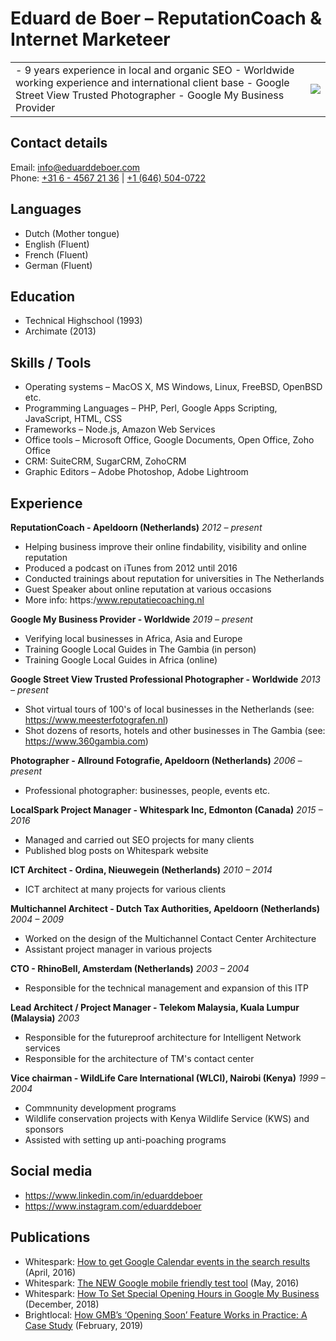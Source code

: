 # Eduard de Boer &ndash; ReputationCoach &amp; Internet Marketeer
<table border="0" cellwidth="0" cellpadding="0">
<tr><td>
- 9 years experience in local and organic SEO
- Worldwide working experience and international client base
- Google Street View Trusted Photographer
- Google My Business Provider
</td><td style="align: right;">
<img src="https://avatars1.githubusercontent.com/u/60309255?s=200&v=4" style="float: right;" />
</td></tr></table>

## Contact details
Email: [info@eduarddeboer.com](mailto:info@eduarddeboer.com)  
Phone: [+31 6 - 4567 21 36](tel:+31645672136) | [+1 (646) 504-0722](tel:+16465040722)

## Languages
- Dutch (Mother tongue)
- English (Fluent)
- French (Fluent)
- German (Fluent)

## Education
- Technical Highschool (1993)
- Archimate (2013)

## Skills / Tools
- Operating systems &ndash; MacOS X, MS Windows, Linux, FreeBSD, OpenBSD etc. 
- Programming Languages &ndash; PHP, Perl, Google Apps Scripting, JavaScript, HTML, CSS
- Frameworks &ndash; Node.js, Amazon Web Services
- Office tools &ndash; Microsoft Office, Google Documents, Open Office, Zoho Office
- CRM: SuiteCRM, SugarCRM, ZohoCRM
- Graphic Editors &ndash; Adobe Photoshop, Adobe Lightroom

## Experience

**ReputationCoach - Apeldoorn (Netherlands)**
*2012 &ndash; present*
- Helping business improve their online findability, visibility and online reputation
- Produced a podcast on iTunes from 2012 until 2016
- Conducted trainings about reputation for universities in The Netherlands
- Guest Speaker about online reputation at various occasions
- More info: https:/www.reputatiecoaching.nl
 
**Google My Business Provider - Worldwide**
*2019 &ndash; present*
- Verifying local businesses in Africa, Asia and Europe
- Training Google Local Guides in The Gambia (in person)
- Training Google Local Guides in Africa (online)

**Google Street View Trusted Professional Photographer - Worldwide**
*2013 &ndash; present*
- Shot virtual tours of 100's of local businesses in the Netherlands (see: https://www.meesterfotografen.nl)
- Shot dozens of resorts, hotels and other businesses in The Gambia (see: https://www.360gambia.com)

**Photographer - Allround Fotografie, Apeldoorn (Netherlands)**
*2006 &ndash; present*
- Professional photographer: businesses, people, events etc.

**LocalSpark Project Manager - Whitespark Inc, Edmonton (Canada)**
*2015 &ndash; 2016*
- Managed and carried out SEO projects for many clients
- Published blog posts on Whitespark website

**ICT Architect - Ordina, Nieuwegein (Netherlands)**
*2010 &ndash; 2014*
- ICT architect at many projects for various clients

**Multichannel Architect - Dutch Tax Authorities, Apeldoorn (Netherlands)**
*2004 &ndash; 2009*
- Worked on the design of the Multichannel Contact Center Architecture
- Assistant project manager in various projects

**CTO - RhinoBell, Amsterdam (Netherlands)**
*2003 &ndash; 2004*
- Responsible for the technical management and expansion of this ITP

**Lead Architect / Project Manager - Telekom Malaysia, Kuala Lumpur (Malaysia)**
*2003*
- Responsible for the futureproof architecture for Intelligent Network services
- Responsible for the architecture of TM's contact center

**Vice chairman - WildLife Care International (WLCI), Nairobi (Kenya)**
*1999 &ndash; 2004*
- Commnunity development programs
- Wildlife conservation projects with Kenya Wildlife Service (KWS) and sponsors
- Assisted with setting up anti-poaching programs

## Social media
- https://www.linkedin.com/in/eduarddeboer
- https://www.instagram.com/eduarddeboer


## Publications
- Whitespark: [How to get Google Calendar events in the search results](https://whitespark.ca/blog/how-to-get-google-calendar-events-in-the-search-results/) (April, 2016)
- Whitespark: [The NEW Google mobile friendly test tool](https://whitespark.ca/blog/the-new-google-mobile-friendly-test-tool/) (May, 2016)
- Whitespark: [How To Set Special Opening Hours in Google My Business](https://whitespark.ca/blog/how-to-set-special-opening-hours-in-google-my-business/) (December, 2018)
- Brightlocal: [How GMB’s ‘Opening Soon’ Feature Works in Practice: A Case Study](https://www.brightlocal.com/blog/google-my-business-opening-soon-case-study/) (February, 2019)
